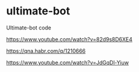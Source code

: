 # ultimate-bot
Ultimate-bot code

https://www.youtube.com/watch?v=82d9s8D6XE4

https://qna.habr.com/q/1210666

https://www.youtube.com/watch?v=JdGqDl-Yiuw
